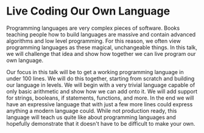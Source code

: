 # Live Coding Our Own Language

Programming languages are very complex pieces of software. Books teaching people how to build languages are massive and contain advanced algorithms and low level programming. For this reason, we often view programming languages as these magical, unchangeable things. In this talk, we will challenge that idea and show how together we can live program our own language.

Our focus in this talk will be to get a working programming language in under 100 lines. We will do this together, starting from scratch and building our language in levels. We will begin with a very trivial language capable of only basic arithmetic and show how we can add onto it. We will add support for strings, booleans, if statements,  functions, and more. In the end we will have an expressive language that with just a few more lines could express anything a modern language could. While not production ready, this language will teach us quite like about programming languages and hopefully demonstrate that it doesn't have to be difficult to make your own.